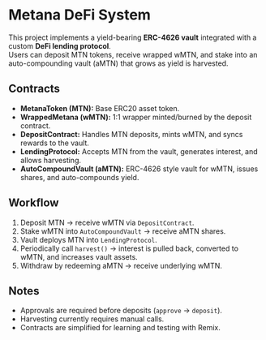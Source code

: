 # Metana DeFi System

This project implements a yield-bearing **ERC-4626 vault** integrated with a custom **DeFi lending protocol**.  
Users can deposit MTN tokens, receive wrapped wMTN, and stake into an auto-compounding vault (aMTN) that grows as yield is harvested.

## Contracts
- **MetanaToken (MTN):** Base ERC20 asset token.
- **WrappedMetana (wMTN):** 1:1 wrapper minted/burned by the deposit contract.
- **DepositContract:** Handles MTN deposits, mints wMTN, and syncs rewards to the vault.
- **LendingProtocol:** Accepts MTN from the vault, generates interest, and allows harvesting.
- **AutoCompoundVault (aMTN):** ERC-4626 style vault for wMTN, issues shares, and auto-compounds yield.

## Workflow
1. Deposit MTN → receive wMTN via `DepositContract`.
2. Stake wMTN into `AutoCompoundVault` → receive aMTN shares.
3. Vault deploys MTN into `LendingProtocol`.
4. Periodically call `harvest()` → interest is pulled back, converted to wMTN, and increases vault assets.
5. Withdraw by redeeming aMTN → receive underlying wMTN.

## Notes
- Approvals are required before deposits (`approve` → `deposit`).
- Harvesting currently requires manual calls.
- Contracts are simplified for learning and testing with Remix.
